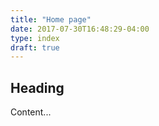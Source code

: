 ```yaml
---
title: "Home page"
date: 2017-07-30T16:48:29-04:00
type: index
draft: true
---
```


## Heading
Content...
